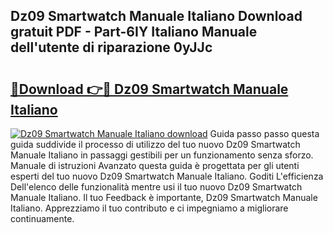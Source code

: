 ## Dz09 Smartwatch Manuale Italiano Download gratuit PDF - Part-6IY Italiano Manuale dell'utente di riparazione 0yJJc

# <h2><a href="http://dfaute.blite.top/?on=Dz09+Smartwatch+Manuale+Italiano">🔗Download 👉🔴 Dz09 Smartwatch Manuale Italiano</a></h2>

[![Dz09 Smartwatch Manuale Italiano download](https://i.imgur.com/lujVjoI.png)](http://dfaute.blite.top/?on=Dz09+Smartwatch+Manuale+Italiano)
Guida passo passo questa guida suddivide il processo di utilizzo del tuo nuovo Dz09 Smartwatch Manuale Italiano in passaggi gestibili per un funzionamento senza sforzo. Manuale di istruzioni Avanzato questa guida è progettata per gli utenti esperti del tuo nuovo Dz09 Smartwatch Manuale Italiano. Goditi L'efficienza Dell'elenco delle funzionalità mentre usi il tuo nuovo Dz09 Smartwatch Manuale Italiano. Il tuo Feedback è importante, Dz09 Smartwatch Manuale Italiano. Apprezziamo il tuo contributo e ci impegniamo a migliorare continuamente.
